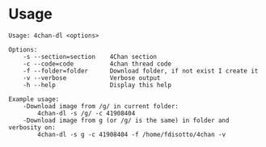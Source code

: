 Usage
========

    Usage: 4chan-dl <options>

    Options:
        -s --section=section    4Chan section
        -c --code=code          4chan thread code
        -f --folder=folder      Download folder, if not exist I create it
        -v --verbose            Verbose output
        -h --help               Display this help

    Example usage:
        -Download image from /g/ in current folder:
            4chan-dl -s /g/ -c 41908404
        -Download image from g (or /g/ is the same) in folder and verbosity on:
            4chan-dl -s g -c 41908404 -f /home/fdisotto/4chan -v
